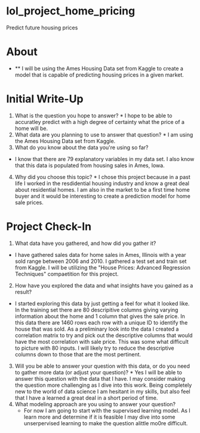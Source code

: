 # lol_project_home_pricing
Predict future housing prices 
# About
  * ** I will be using the Ames Housing Data set from Kaggle to create a model that is capable of predicting housing prices in a given market. 
# Initial Write-Up
  1. What is the question you hope to answer?
    * I hope to be able to accuratley predict with a high degree of certainty what the price of a home will be. 
  2. What data are you planning to use to answer that question?
    * I am using the Ames Housing Data set from Kaggle.  
  3. What do you know about the data you're using so far?
   * I know that there are 79 explanatory variables in my data set. I also know that this data is populated from housing sales in Ames, Iowa. 
  4. Why did you choose this topic?
    * I chose this project because in a past life I worked in the resdidential housing industry and know a great deal about residential homes. I am also in the market to be a first time home buyer and it would be interesting to create a prediction model for home sale prices. 
  
  
# Project Check-In
  1. What data have you gathered, and how did you gather it?
   * I have gathered sales data for home sales in Ames, Illinois with a year sold range between 2006 and 2010. I gathered a test set and train set from Kaggle. I will be utilizing the "House Prices: Advanced Regression Techniques" compaetition for this project. 
  2. How have you explored the data and what insights have you gained as a result?
   * I started exploring this data by just getting a feel for what it looked like. In the training set there are 80 descripitive columns giving varying information about the home and 1 column that gives the sale price. In this data there are 1460 rows each row with a unique ID to identify the house that was sold. As a preliminary look into the data I created a correlation matrix to try and pick out the descriptive columns that would have the most correlation with sale price. This was some what difficult to picture with 80 inputs. I will likely try to reduce the descriptive columns down to those that are the most pertinent.
  3. Will you be able to answer your question with this data, or do you need to gather more data (or adjust your question)?
    * Yes I will be able to answer this question with the data that I have. I may consider making the question more challenging as I dive into this work. Being completely new to the world of data science I am hesitant in my skills, but also feel that I have a learned a great deal in a short period of time. 
  4. What modeling approach are you using to answer your question?
     * For now I am going to start with the supervised learning model. As I learn more and determine if it is feasible I may dive into some unserpervised learning to make the question alittle mo0re difficult. 

  
